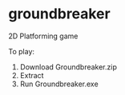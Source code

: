 # groundbreaker
 2D Platforming game


To play: 
1. Download Groundbreaker.zip
2. Extract
3. Run Groundbreaker.exe
